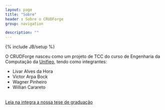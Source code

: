 ```yaml
---
layout: page
title: "Sobre"
header : Sobre o CRUDForge
group: navigation

description: ""
---
```

{% include JB/setup %}

O CRUDForge nasceu como um projeto de TCC do curso de Engenharia da Computação da [Unifieo](http://www.unifieo.br), tendo como integrantes:
* Livar Alves da Hora
* Victor Arpa Bock
* Wagner Pinheiro
* Willian Carareto

<br />
<a href="downloads/tcc-crudforge.pdf" class="btn .btn-small btn-primary">Leia na integra a nossa tese de graduação</a>
